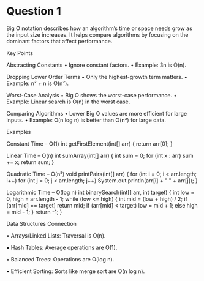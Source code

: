# Question 1 
Big O notation describes how an algorithm’s time or space needs grow as the input size increases. It helps compare algorithms by focusing on the dominant factors that affect performance.

Key Points

Abstracting Constants
	•	Ignore constant factors.
	•	Example: 3n is O(n).
	
 Dropping Lower Order Terms
	•	Only the highest-growth term matters.
	•	Example: n² + n is O(n²).
	
 Worst-Case Analysis
	•	Big O shows the worst-case performance.
	•	Example: Linear search is O(n) in the worst case.
	
 Comparing Algorithms
	•	Lower Big O values are more efficient for large inputs.
	•	Example: O(n log n) is better than O(n²) for large data.


 Examples
 
Constant Time – O(1)
  int getFirstElement(int[] arr) {
    return arr[0];
  }

Linear Time – O(n)
  int sumArray(int[] arr) {
    int sum = 0;
    for (int x : arr)
        sum += x;
    return sum;
  }


Quadratic Time – O(n²)
  void printPairs(int[] arr) {
    for (int i = 0; i < arr.length; i++)
        for (int j = 0; j < arr.length; j++)
            System.out.println(arr[i] + " " + arr[j]);
  }
  

Logarithmic Time – O(log n)
  int binarySearch(int[] arr, int target) {
    int low = 0, high = arr.length - 1;
     while (low <= high) {
        int mid = (low + high) / 2;
        if (arr[mid] == target) return mid;
        if (arr[mid] < target) low = mid + 1;
        else high = mid - 1;
    }
    return -1;
  }



Data Structures Connection
	
 •	Arrays/Linked Lists:
Traversal is O(n).
	
 •	Hash Tables:
Average operations are O(1).
	
 •	Balanced Trees:
Operations are O(log n).
	
 •	Efficient Sorting:
Sorts like merge sort are O(n log n).

